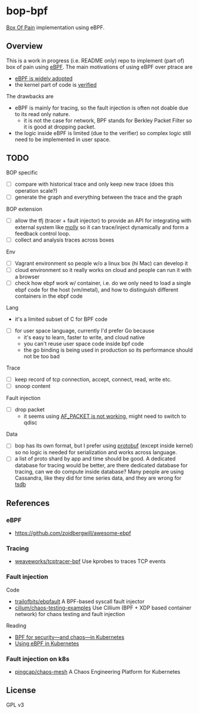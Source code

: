 # bop-bpf

[Box Of Pain](https://github.com/disorderlylabs/box-of-pain) implementation using eBPF.

## Overview

This is a work in progress (i.e. README only) repo to implement (part of) box of pain using [eBPF](https://www.iovisor.org/technology/ebpf).
The main motivations of using eBPF over ptrace are

- [eBPF is widely adopted](http://www.brendangregg.com/blog/2019-01-01/learn-ebpf-tracing.html)
- the kernel part of code is [verified](https://github.com/torvalds/linux/blob/master/kernel/bpf/verifier.c)

The drawbacks are

- eBPF is mainly for tracing, so the fault injection is often not doable due to its read only nature.
  - it is not the case for network, BPF stands for Berkley Packet Filter so it is good at dropping packet.
- the logic inside eBPF is limited (due to the verifier) so complex logic still need to be implemented in user space.

## TODO

BOP specific

- [ ] compare with historical trace and only keep new trace (does this operation scale?)
- [ ] generate the graph and everything between the trace and the graph

BOP extension

- [ ] allow the tfj (tracer + fault injector) to provide an API for integrating with external system like [molly](https://github.com/palvaro/molly) so it can trace/inject dynamically and form a feedback control loop.
- [ ] collect and analysis traces across boxes

Env

- [ ] Vagrant environment so people w/o a linux box (hi Mac) can develop it
- [ ] cloud environment so it really works on cloud and people can run it with a browser
- [ ] check how ebpf work w/ container, i.e. do we only need to load a single ebpf code for the host (vm/metal), and how to distinguish different containers in the ebpf code

Lang

- it's a limited subset of C for BPF code
- [ ] for user space language, currently I'd prefer Go because
  - it's easy to learn, faster to write, and cloud native
  - you can't reuse user space code inside bpf code
  - the go binding is being used in production so its performance should not be too bad

Trace

- [ ] keep record of tcp connection, accept, connect, read, write etc.
- [ ] snoop content

Fault injection

- [ ] drop packet
  - it seems using [AF_PACKET is not working](https://github.com/bpftools/linux-observability-with-bpf/issues/23), might need to switch to qdisc

Data

- [ ] bop has its own format, but I prefer using [protobuf](https://developers.google.com/protocol-buffers) (except inside kernel) so no logic is needed for serialization and works across language.
- [ ] a list of proto shard by app and time should be good. A dedicated database for tracing would be better, are there dedicated database for tracing, can we do compute inside database? Many people are using Cassandra, like they did for time series data, and they are wrong for [tsdb](https://xephonhq.github.io/awesome-time-series-database/)

## References

### eBPF

- https://github.com/zoidbergwill/awesome-ebpf

### Tracing

- [weaveworks/tcptracer-bpf](https://github.com/weaveworks/tcptracer-bpf) Use kprobes to traces TCP events

### Fault injection 

Code

- [trailofbits/ebpfault](https://github.com/trailofbits/ebpfault) A BPF-based syscall fault injector
- [cilium/chaos-testing-examples](https://github.com/cilium/chaos-testing-examples) Use Cillium (BPF + XDP based container network) for chaos testing and fault injection

Reading

- [BPF for security—and chaos—in Kubernetes](https://lwn.net/Articles/790684/)
- [Using eBPF in Kubernetes](https://kubernetes.io/blog/2017/12/using-ebpf-in-kubernetes/)

### Fault injection on k8s

- [pingcap/chaos-mesh](https://github.com/pingcap/chaos-mesh) A Chaos Engineering Platform for Kubernetes

## License

GPL v3